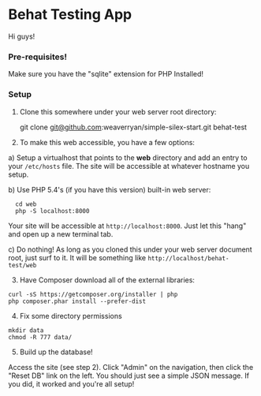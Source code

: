 Behat Testing App
=================

Hi guys!

### Pre-requisites!

Make sure you have the "sqlite" extension for PHP Installed!

### Setup

1) Clone this somewhere under your web server root directory:

    git clone git@github.com:weaverryan/simple-silex-start.git behat-test

2) To make this web accessible, you have a few options:

a)  Setup a virtualhost that points to the **web** directory and add an entry
    to your `/etc/hosts` file. The site will be accessible at whatever hostname
    you setup.
  
b) Use PHP 5.4's (if you have this version) built-in web server:
  
```
  cd web
  php -S localhost:8000
```

Your site will be accessible at `http://localhost:8000`. Just let this "hang"
and open up a new terminal tab.

c) Do nothing! As long as you cloned this under your web server document
root, just surf to it. It will be something like `http://localhost/behat-test/web`
  
3) Have Composer download all of the external libraries:

```
curl -sS https://getcomposer.org/installer | php
php composer.phar install --prefer-dist
```

4) Fix some directory permissions

```
mkdir data
chmod -R 777 data/
```

5) Build up the database!

Access the site (see step 2). Click "Admin" on the navigation, then click
the "Reset DB" link on the left. You should just see a simple JSON message.
If you did, it worked and you're all setup!